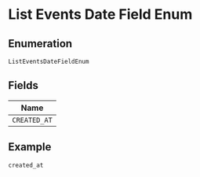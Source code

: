 
# List Events Date Field Enum

## Enumeration

`ListEventsDateFieldEnum`

## Fields

| Name |
|  --- |
| `CREATED_AT` |

## Example

```
created_at
```

